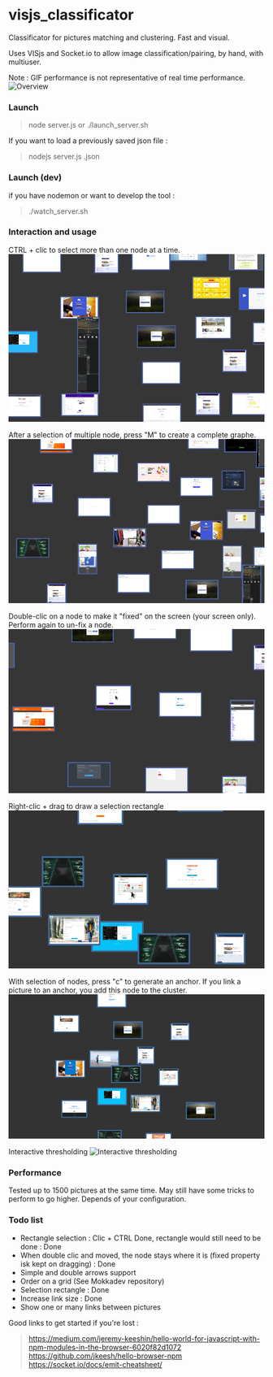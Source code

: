 # visjs_classificator
Classificator for pictures matching and clustering. Fast and visual.

Uses VISjs and Socket.io to allow image classification/pairing, by hand, with multiuser.

Note : GIF performance is not representative of real time performance.
![Overview](./doc/pictures/overview.gif)


### Launch

> node server.js
or 
> ./launch_server.sh 

If you want to load a previously saved json file : 
> nodejs server.js <nameOfYourFile>.json 

### Launch (dev)

if you have nodemon or want to develop the tool : 
> ./watch_server.sh 

### Interaction and usage
CTRL + clic to select more than one node at a time.
![Multiselection](./doc/pictures/multiselect.gif)

After a selection of multiple node, press "M" to create a complete graphe.
![CompleteGraphe](./doc/pictures/completegraphe.gif)

Double-clic on a node to make it "fixed" on the screen (your screen only). Perform again to un-fix a node.
![fixednode](./doc/pictures/fixednode.gif)

Right-clic + drag to draw a selection rectangle
![selectionRectangle](./doc/pictures/selection_rectangle.gif)

With selection of nodes, press "c" to generate an anchor. If you link a picture to an anchor, you add this node to the cluster.
![anchor](./doc/pictures/colored_clusters.gif)

Interactive thresholding
![Interactive thresholding](./doc/pictures/threshold.gif)

### Performance
Tested up to 1500 pictures at the same time. May still have some tricks to perform to go higher. Depends of your configuration.

### Todo list 
- Rectangle selection : Clic + CTRL Done, rectangle would still need to be done : Done
- When double clic and moved, the node stays where it is (fixed property isk kept on dragging) : Done
- Simple and double arrows support
- Order on a grid (See Mokkadev repository)
- Selection rectangle : Done
- Increase link size : Done
- Show one or many links between pictures

Good links to get started if you're lost : 
> https://medium.com/jeremy-keeshin/hello-world-for-javascript-with-npm-modules-in-the-browser-6020f82d1072 
> https://github.com/jkeesh/hello-browser-npm
> https://socket.io/docs/emit-cheatsheet/
